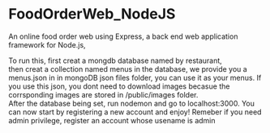 # FoodOrderWeb_NodeJS
An online food order web using Express, a back end web application framework for Node.js,

To run this,  first creat a mongdb database named by restaurant,  
then creat a collection named menus in the database, we provide you a menus.json in in mongoDB json files folder, 
you can use it  as your menus. If you use this json, you dont need to download images becasue the corrsponding images are stored in /public/images folder.  
After the database being set, run nodemon and go to localhost:3000. 
You can now start by registering a new account and enjoy! Remeber if you need admin privilege, register an account whose usename is admin
